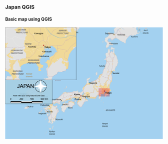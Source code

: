 ### Japan QGIS
#### Basic map using QGIS

![](https://github.com/Hamberfim/japan_QGIS/blob/main/Japan_ned.png)
